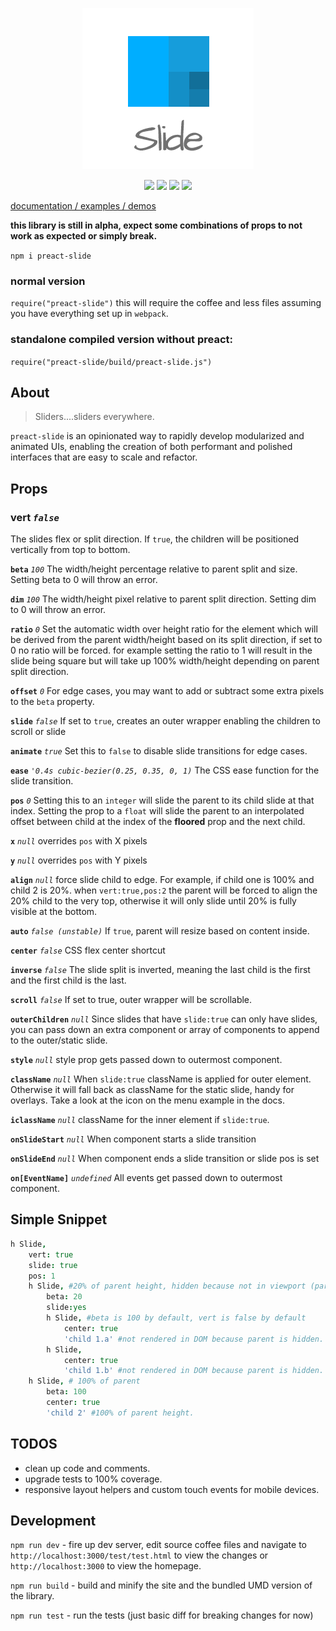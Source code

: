 <p align="center"><a href="http://arxii.github.io/preact-slide" alt="logo"><img src="/site/logo.png" /></a></p>
<p align="center">
<a href="https://npmjs.com/package/preact-slide" alt="npm link"><img src="https://img.shields.io/npm/v/preact-slide.svg?style=flat-square" /></a>
<a href="https://github.com/developit/preact" alt="preact dependency v8.2.7"><img src="https://img.shields.io/badge/preact-v8.2.7-blue.svg?style=flat-square" /></a>
<a href="https://travis-ci.org/arxii/preact-slide" alt="travis ci build and test"><img src="https://img.shields.io/travis/arxii/preact-slide.svg?style=flat-square" /></a>
<a href="https://coveralls.io/github/arxii/preact-slide" alt="travis ci build and test"><img src="https://img.shields.io/coveralls/arxii/preact-slide.svg?style=flat-square" /></a>

</p>


[documentation / examples / demos](http://arxii.github.io/preact-slide)

**this library is still in alpha, expect some combinations of props to not work as expected or simply break.**


`npm i preact-slide`






### normal version
`require("preact-slide")` this will require the coffee and less files assuming you have everything set up in `webpack`.

### standalone compiled version without preact:
`require("preact-slide/build/preact-slide.js")`


## About
> Sliders....sliders everywhere.


`preact-slide` is an opinionated way to rapidly develop modularized and animated UIs, enabling the creation of both performant and polished interfaces that are easy to scale and refactor.


## Props
### vert *`false`*
The slides flex or split direction. If `true`, the children will be positioned vertically from top to bottom.


**`beta`** *`100`* The width/height percentage relative to parent split and size. Setting beta to 0 will throw an error.

**`dim`** *`100`* The width/height pixel relative to parent split direction. Setting dim to 0 will throw an error.

**`ratio`** *`0`* Set the automatic width over height ratio for the element which will be derived from the parent width/height based on its split direction, if set to 0 no ratio will be forced. for example setting the ratio to 1 will result in the slide being square but will take up 100% width/height depending on parent split direction.

**`offset`** *`0`* For edge cases, you may want to add or subtract some extra pixels to the `beta` property.

**`slide`** *`false`* If set to `true`, creates an outer wrapper enabling the children to scroll or slide

**`animate`** *`true`* Set this to `false` to disable slide transitions for edge cases.

**`ease`** *`'0.4s cubic-bezier(0.25, 0.35, 0, 1)`* The CSS ease function for the slide transition.

**`pos`** *`0`* Setting this to an `integer` will slide the parent to its child slide at that index. Setting the prop to a `float` will slide the parent to an interpolated offset between child at the index of the **floored** prop and the next child.

**`x`** *`null`* overrides `pos` with X pixels

**`y`** *`null`* overrides `pos` with Y pixels

**`align`** *`null`* force slide child to edge. For example, if child one is 100% and child 2 is 20%. when `vert:true,pos:2` the parent will be forced to align the 20% child to the very top, otherwise it will only slide until 20% is fully visible at the bottom.

**`auto`** *`false (unstable)`* If `true`, parent will resize based on content inside.

**`center`** *`false`* CSS flex center shortcut

**`inverse`** *`false`* The slide split is inverted, meaning the last child is the first and the first child is the last.

**`scroll`** *`false`* If set to true, outer wrapper will be scrollable.

**`outerChildren`** *`null`* Since slides that have `slide:true` can only have slides, you can pass down an extra component or array of components to append to the outer/static slide.

**`style`** *`null`* style prop gets passed down to outermost component.

**`className`** *`null`* When `slide:true` className is applied for outer element. Otherwise it will fall back as className for the static slide, handy for overlays. Take a look at the icon on the menu example in the docs.

**`iclassName`** *`null`* className for the inner element if `slide:true`.

**`onSlideStart`** *`null`* When component starts a slide transition

**`onSlideEnd`** *`null`* When component ends a slide transition or slide pos is set

**`on[EventName]`** *`undefined`* All events get passed down to outermost component.



## Simple Snippet
```coffeescript
h Slide,
	vert: true
	slide: true
	pos: 1
	h Slide, #20% of parent height, hidden because not in viewport (parent pos:1)
		beta: 20
		slide:yes
		h Slide, #beta is 100 by default, vert is false by default
			center: true
			'child 1.a' #not rendered in DOM because parent is hidden.
		h Slide,
			center: true
			'child 1.b' #not rendered in DOM because parent is hidden.
	h Slide, # 100% of parent 
		beta: 100
		center: true
		'child 2' #100% of parent height.
```


## TODOS
+ clean up code and comments.
+ upgrade tests to 100% coverage.
+ responsive layout helpers and custom touch events for mobile devices.



## Development
`npm run dev` - fire up dev server, edit source coffee files and navigate to `http://localhost:3000/test/test.html` to view the changes or `http://localhost:3000` to view the homepage. 

`npm run build` - build and minify the site and the bundled UMD version of the library.

`npm run test` - run the tests (just basic diff for breaking changes for now)


